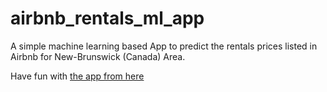 # airbnb_rentals_ml_app
A simple machine learning based App to predict the rentals prices listed in Airbnb for New-Brunswick (Canada) Area.

Have fun with [the app from here](https://airbnb-rentals.streamlit.app/)
